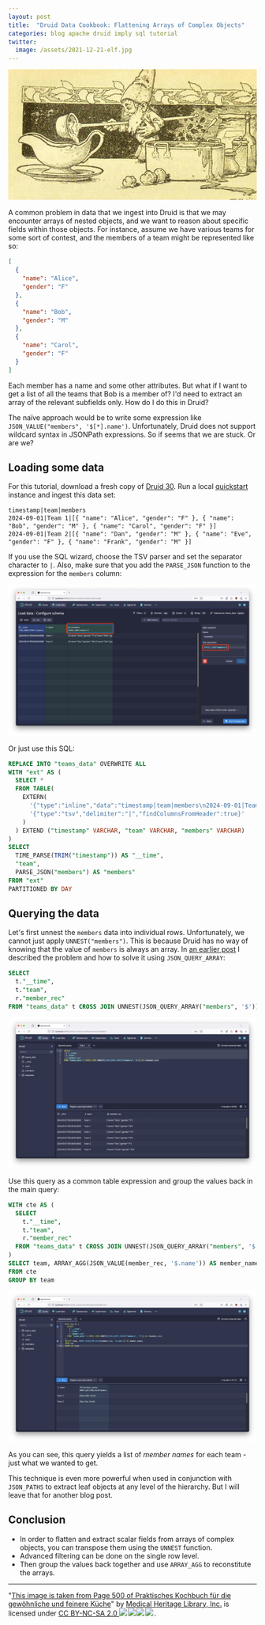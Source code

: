 ```yaml
---
layout: post
title:  "Druid Data Cookbook: Flattening Arrays of Complex Objects"
categories: blog apache druid imply sql tutorial
twitter:
  image: /assets/2021-12-21-elf.jpg
---
```


![Druid Cookbook](/assets/2021-12-21-elf.jpg)

A common problem in data that we ingest into Druid is that we may encounter arrays of nested objects, and we want to reason about specific fields within those objects. For instance, assume we have various teams for some sort of contest, and the members of a team might be represented like so:

```json
[
  {
    "name": "Alice",
    "gender": "F"
  },
  {
    "name": "Bob",
    "gender": "M"
  },
  {
    "name": "Carol",
    "gender": "F"
  }
]
```

Each member has a name and some other attributes. But what if I want to get a list of all the teams that Bob is a member of? I'd need to extract an array of the relevant subfields only. How do I do this in Druid?

The naïve approach would be to write some expression like `JSON_VALUE("members", '$[*].name')`. Unfortunately, Druid does not support wildcard syntax in JSONPath expressions. So if seems that we are stuck. Or are we?

## Loading some data

For this tutorial, download a fresh copy of [Druid 30](https://druid.apache.org/downloads/). Run a local [quickstart](https://druid.apache.org/docs/latest/tutorials/) instance and ingest this data set:

```
timestamp|team|members
2024-09-01|Team 1|[{ "name": "Alice", "gender": "F" }, { "name": "Bob", "gender": "M" }, { "name": "Carol", "gender": "F" }]
2024-09-01|Team 2|[{ "name": "Dan", "gender": "M" }, { "name": "Eve", "gender": "F" }, { "name": "Frank", "gender": "M" }]
```

If you use the SQL wizard, choose the TSV parser and set the separator character to `|`. Also, make sure that you add the `PARSE_JSON` function to the expression for the `members` column:

![Parse the members string as JSON](/assets/2024-09-22-01-parse-json.png)

Or just use this SQL:

```sql
REPLACE INTO "teams_data" OVERWRITE ALL
WITH "ext" AS (
  SELECT *
  FROM TABLE(
    EXTERN(
      '{"type":"inline","data":"timestamp|team|members\n2024-09-01|Team 1|[{ \"name\": \"Alice\", \"gender\": \"F\" }, { \"name\": \"Bob\", \"gender\": \"M\" }, { \"name\": \"Carol\", \"gender\": \"F\" }]\n2024-09-01|Team 2|[{ \"name\": \"Dan\", \"gender\": \"M\" }, { \"name\": \"Eve\", \"gender\": \"F\" }, { \"name\": \"Frank\", \"gender\": \"M\" }]"}',
      '{"type":"tsv","delimiter":"|","findColumnsFromHeader":true}'
    )
  ) EXTEND ("timestamp" VARCHAR, "team" VARCHAR, "members" VARCHAR)
)
SELECT
  TIME_PARSE(TRIM("timestamp")) AS "__time",
  "team",
  PARSE_JSON("members") AS "members"
FROM "ext"
PARTITIONED BY DAY
```

## Querying the data

Let's first unnest the `members` data into individual rows. Unfortunately, we cannot just apply `UNNEST("members")`. This is because Druid has no way of knowing that the value of `members` is always an array. In [an earlier post](/2023/12/17/druid-29-preview-handling-nested-arrays/) I described the problem and how to solve it using `JSON_QUERY_ARRAY`:

```sql
SELECT
  t."__time",
  t."team",
  r."member_rec"
FROM "teams_data" t CROSS JOIN UNNEST(JSON_QUERY_ARRAY("members", '$')) AS r(member_rec)
```

![Unnest query](/assets/2024-09-22-02-unnest.png)

Use this query as a common table expression and group the values back in the main query:

```sql
WITH cte AS (
  SELECT
    t."__time",
    t."team",
    r."member_rec"
  FROM "teams_data" t CROSS JOIN UNNEST(JSON_QUERY_ARRAY("members", '$')) AS r(member_rec)
)
SELECT team, ARRAY_AGG(JSON_VALUE(member_rec, '$.name')) AS member_names
FROM cte
GROUP BY team
```

![Full query](/assets/2024-09-22-03-query.png)

As you can see, this query yields a list of _member names_ for each team - just what we wanted to get.

This technique is even more powerful when used in conjunction with `JSON_PATHS` to extract leaf objects at any level of the hierarchy. But I will leave that for another blog post.

## Conclusion

- In order to flatten and extract scalar fields from arrays of complex objects, you can transpose them using the `UNNEST` function.
- Advanced filtering can be done on the single row level.
- Then group the values back together and use `ARRAY_AGG` to reconstitute the arrays.

---

"[This image is taken from Page 500 of Praktisches Kochbuch f&uuml;r die gew&ouml;hnliche und feinere K&uuml;che](https://www.flickr.com/photos/mhlimages/48051262646/)" by [Medical Heritage Library, Inc.](https://www.flickr.com/photos/mhlimages/) is licensed under <a target="_blank" rel="noopener noreferrer" href="https://creativecommons.org/licenses/by-nc-sa/2.0/">CC BY-NC-SA 2.0 <img src="https://mirrors.creativecommons.org/presskit/icons/cc.svg" style="height: 1em; margin-right: 0.125em; display: inline;"/><img src="https://mirrors.creativecommons.org/presskit/icons/by.svg" style="height: 1em; margin-right: 0.125em; display: inline;"/><img src="https://mirrors.creativecommons.org/presskit/icons/nc.svg" style="height: 1em; margin-right: 0.125em; display: inline;"/><img src="https://mirrors.creativecommons.org/presskit/icons/sa.svg" style="height: 1em; margin-right: 0.125em; display: inline;"/></a>.
